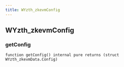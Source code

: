 ```yaml
---
title: WYzth_zkevmConfig
---
```


## WYzth_zkevmConfig

### getConfig

```solidity
function getConfig() internal pure returns (struct WYzth_zkevmData.Config)
```

